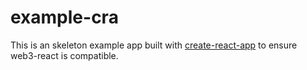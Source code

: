 # example-cra

This is an skeleton example app built with [create-react-app](https://create-react-app.dev/) to ensure web3-react is compatible.
